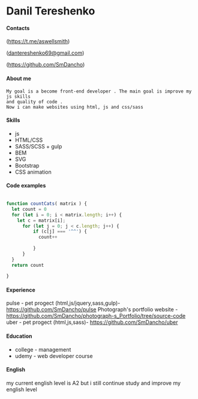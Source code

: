 # Danil Tereshenko

#### Contacts

(https://t.me/aswellsmith)

(dantereshenko69@gmail.com)

(https://github.com/SmDancho)



#### About me
    My goal is a become front-end developer . The main goal is improve my js skills
    and quality of code . 
    Now i can make websites using html, js and css/sass 
#### Skills
- js
- HTML/CSS
- SASS/SCSS + gulp
- BEM
- SVG
- Bootstrap
- CSS animation

#### Code examples

```JavaScript

function countCats( matrix ) {
  let count = 0
  for (let i = 0; i < matrix.length; i++) {
    let c = matrix[i];
      for (let j = 0; j < c.length; j++) {
          if (c[j] === '^^') {
            count++
            
          }
      }
  }
  return count
  
}
```

#### Experience
pulse - pet progect (html,js/jquery,sass,gulp)- https://github.com/SmDancho/pulse
Photograph's portfolio website - https://github.com/SmDancho/photograph-s_Portfolio/tree/source-code
uber - pet progect (html,js,sass)- https://github.com/SmDancho/uber

#### Education
- college - management 
- udemy - web developer course 
#### English

my current english level is A2 but i still continue study and improve my english level
